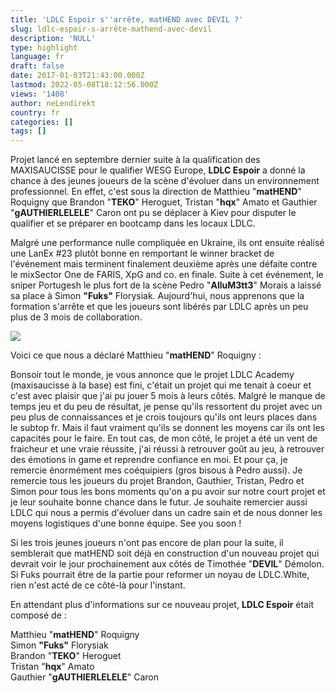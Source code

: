```yaml
---
title: 'LDLC Espoir s''arrête, matHEND avec DEVIL ?'
slug: ldlc-espoir-s-arrête-mathend-avec-devil
description: 'NULL'
type: highlight
language: fr
draft: false
date: 2017-01-03T21:43:00.000Z
lastmod: 2022-05-08T18:12:56.000Z
views: '1408'
author: neLendirekt
country: fr
categories: []
tags: []
---
```

Projet lancé en septembre dernier suite à la qualification des MAXISAUCISSE pour le qualifier WESG Europe, **LDLC Espoir** a donné la chance à des jeunes joueurs de la scène d'évoluer dans un environnement professionnel. En effet, c'est sous la direction de Matthieu "**matHEND**" Roquigny que Brandon "**TEKO**" Heroguet, Tristan "**hqx**" Amato et Gauthier "**gAUTHIERLELELE**" Caron ont pu se déplacer à Kiev pour disputer le qualifier et se préparer en bootcamp dans les locaux LDLC. 

Malgré une performance nulle compliquée en Ukraine, ils ont ensuite réalisé une LanEx #23 plutôt bonne en remportant le winner bracket de l'événement mais terminent finalement deuxième après une défaite contre le mixSector One de FARIS, XpG and co. en finale. Suite à cet événement, le sniper Portugesh le plus fort de la scène Pedro "**AlluM3tt3**" Morais a laissé sa place à Simon **"Fuks"** Florysiak. Aujourd'hui, nous apprenons que la formation s'arrête et que les joueurs sont libérés par LDLC après un peu plus de 3 mois de collaboration.

![](/storage/images/586c19e3b6936_14757457990674jpeg.jpeg)

Voici ce que nous a déclaré Matthieu "**matHEND**" Roquigny : 

Bonsoir tout le monde, je vous annonce que le projet LDLC Academy (maxisaucisse à la base) est fini, c'était un projet qui me tenait à coeur et c'est avec plaisir que j'ai pu jouer 5 mois à leurs côtés. Malgré le manque de temps jeu et du peu de résultat, je pense qu'ils ressortent du projet avec un peu plus de connaissances et je crois toujours qu'ils ont leurs places dans le subtop fr. Mais il faut vraiment qu'ils se donnent les moyens car ils ont les capacités pour le faire. En tout cas, de mon côté, le projet a été un vent de fraicheur et une vraie réussite, j'ai réussi à retrouver goût au jeu, à retrouver des émotions in game et reprendre confiance en moi. Et pour ça, je remercie énormément mes coéquipiers (gros bisous à Pedro aussi). Je remercie tous les joueurs du projet Brandon, Gauthier, Tristan, Pedro et Simon pour tous les bons moments qu'on a pu avoir sur notre court projet et je leur souhaite bonne chance dans le futur. Je souhaite remercier aussi LDLC qui nous a permis d'évoluer dans un cadre sain et de nous donner les moyens logistiques d'une bonne équipe. See you soon ! 

Si les trois jeunes joueurs n'ont pas encore de plan pour la suite, il semblerait que matHEND soit déjà en construction d'un nouveau projet qui devrait voir le jour prochainement aux côtés de Timothée "**DEVIL**" Démolon. Si Fuks pourrait être de la partie pour reformer un noyau de LDLC.White, rien n'est acté de ce côté-là pour l'instant. 

En attendant plus d'informations sur ce nouveau projet, **LDLC Espoir** était composé de :

Matthieu "**matHEND**" Roquigny  
Simon **"Fuks"** Florysiak  
Brandon "**TEKO**" Heroguet  
Tristan "**hqx**" Amato  
Gauthier "**gAUTHIERLELELE**" Caron
